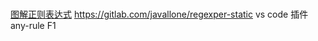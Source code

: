 #
[图解正则表达式](https://regexper.com/)
https://gitlab.com/javallone/regexper-static
vs code 插件any-rule   F1
